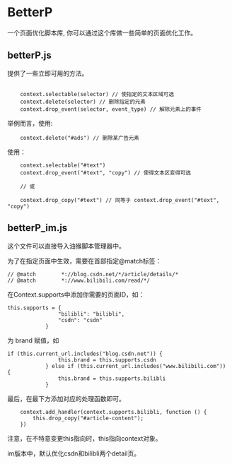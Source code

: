 # BetterP

一个页面优化脚本库, 你可以通过这个库做一些简单的页面优化工作。

## betterP.js

提供了一些立即可用的方法。

```

    context.selectable(selector) // 使指定的文本区域可选
    context.delete(selector) // 删除指定的元素
    context.drop_event(selector, event_type) // 解除元素上的事件

```

举例而言，使用:

```
    context.delete("#ads") // 删除某广告元素
```

使用：

```
    context.selectable("#text")
    context.drop_event("#text", "copy") // 使得文本区变得可选 

    // 或

    context.drop_copy("#text") // 同等于 context.drop_event("#text", "copy")
```


## betterP_im.js

这个文件可以直接导入油猴脚本管理器中。

为了在指定页面中生效，需要在首部指定@match标签：

```
// @match        *://blog.csdn.net/*/article/details/*
// @match        *://www.bilibili.com/read/*/
```

在Context.supports中添加你需要的页面ID，如：

```
this.supports = {
                "bilibli": "bilibli",
                "csdn": "csdn"
            }
```

为 brand 赋值，如
```
if (this.current_url.includes("blog.csdn.net")) {
                this.brand = this.supports.csdn
            } else if (this.current_url.includes("www.bilibili.com")) {
                this.brand = this.supports.bilibli
            }
```

最后，在最下方添加对应的处理函数即可。

```
    context.add_handler(context.supports.bilibli, function () {
        this.drop_copy("#article-content");
    })
```

注意，在不特意变更this指向时，this指向context对象。

im版本中，默认优化csdn和bilibli两个detail页。

